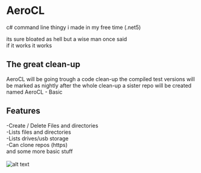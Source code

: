 # AeroCL
c# command line thingy i made in my free time (.net5)

its sure bloated as hell but a wise man once said <br />
if it works it works<br />

## The great clean-up
  AeroCL will be going trough a code clean-up
  the compiled test versions will be marked as nightly
  after the whole clean-up a sister repo will be created named AeroCL - Basic
  


## Features
  -Create / Delete Files and directories<br />
  -Lists files and directories<br />
  -Lists drives/usb storage<br />
  -Can clone repos (https)<br />
  and some more basic stuff<br />
<br />
![alt text](https://cdn.discordapp.com/attachments/701341782000140309/925711316658823178/Zrzut_ekranu_2021-12-29_122525.png)
